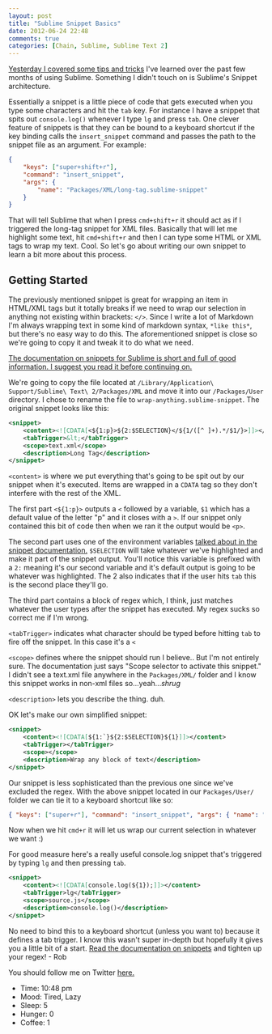 ```yaml
---
layout: post
title: "Sublime Snippet Basics"
date: 2012-06-24 22:48
comments: true
categories: [Chain, Sublime, Sublime Text 2]
---
```


[Yesterday I covered some tips and tricks](http://robdodson.me/blog/2012/06/23/sublime-text-2-tips-and-shortcuts/) I've learned over the past few months of using Sublime. Something I didn't touch on is Sublime's Snippet architecture. 

<!--more-->

Essentially a snippet is a little piece of code that gets executed when you type some characters and hit the `tab` key. For instance I have a snippet that spits out `console.log()` whenever I type `lg` and press `tab`. One clever feature of snippets is that they can be bound to a keyboard shortcut if the key binding calls the `insert_snippet` command and passes the path to the snippet file as an argument. For example:

```json
{ 
    "keys": ["super+shift+r"], 
    "command": "insert_snippet", 
    "args": { 
        "name": "Packages/XML/long-tag.sublime-snippet" 
    } 
}
```
That will tell Sublime that when I press `cmd+shift+r` it should act as if I triggered the long-tag snippet for XML files. Basically that will let me highlight some text, hit `cmd+shift+r` and then I can type some HTML or XML tags to wrap my text. Cool. So let's go about writing our own snippet to learn a bit more about this process.

## Getting Started

The previously mentioned snippet is great for wrapping an item in HTML/XML tags but it totally breaks if we need to wrap our selection in anything not existing within brackets: `</>`. Since I write a lot of Markdown I'm always wrapping text in some kind of markdown syntax, `*like this*`, but there's no easy way to do this. The aforementioned snippet is close so we're going to copy it and tweak it to do what we need.

[The documentation on snippets for Sublime is short and full of good information. I suggest you read it before continuing on.](http://docs.sublimetext.info/en/latest/reference/snippets.html)

We're going to copy the file located at `/Library/Application\ Support/Sublime\ Text\ 2/Packages/XML` and move it into our `/Packages/User` directory. I chose to rename the file to `wrap-anything.sublime-snippet`. The original snippet looks like this:

```xml
<snippet>
    <content><![CDATA[<${1:p}>${2:$SELECTION}</${1/([^ ]+).*/$1/}>]]></content>
    <tabTrigger>&lt;</tabTrigger>
    <scope>text.xml</scope>
    <description>Long Tag</description>
</snippet>
```

`<content>` is where we put everything that's going to be spit out by our snippet when it's executed. Items are wrapped in a `CDATA` tag so they don't interfere with the rest of the XML.

The first part `<${1:p}>` outputs a `<` followed by a variable, `$1` which has a default value of the letter "p" and it closes with a `>`. If our snippet only contained this bit of code then when we ran it the output would be `<p>`.

The second part uses one of the environment variables [talked about in the snippet documentation.](http://docs.sublimetext.info/en/latest/reference/snippets.html) `$SELECTION` will take whatever we've highlighted and make it part of the snippet output. You'll notice this variable is prefixed with a `2:` meaning it's our second variable and it's default output is going to be whatever was highlighted. The 2 also indicates that if the user hits `tab` this is the second place they'll go.

The third part contains a block of regex which, I think, just matches whatever the user types after the snippet has executed. My regex sucks so correct me if I'm wrong.

`<tabTrigger>` indicates what character should be typed before hitting `tab` to fire off the snippet. In this case it's a `<`

`<scope>` defines where the snippet should run I believe.. But I'm not entirely sure. The documentation just says "Scope selector to activate this snippet." I didn't see a text.xml file anywhere in the `Packages/XML/` folder and I know this snippet works in non-xml files so...yeah...*shrug*

`<description>` lets you describe the thing. duh.

OK let's make our own simplified snippet:

```xml
<snippet>
    <content><![CDATA[${1:`}${2:$SELECTION}${1}]]></content>
    <tabTrigger></tabTrigger>
    <scope></scope>
    <description>Wrap any block of text</description>
</snippet>
```

Our snippet is less sophisticated than the previous one since we've excluded the regex. With the above snippet located in our `Packages/User/` folder we can tie it to a keyboard shortcut like so:

```json
{ "keys": ["super+r"], "command": "insert_snippet", "args": { "name": "Packages/User/wrap-anything.sublime-snippet" } },
```

Now when we hit `cmd+r` it will let us wrap our current selection in whatever we want :)

For good measure here's a really useful console.log snippet that's triggered by typing `lg` and then pressing `tab`.

```xml
<snippet>
    <content><![CDATA[console.log(${1});]]></content>
    <tabTrigger>lg</tabTrigger>
    <scope>source.js</scope>
    <description>console.log()</description>
</snippet>
```

No need to bind this to a keyboard shortcut (unless you want to) because it defines a tab trigger. I know this wasn't super in-depth but hopefully it gives you a little bit of a start. [Read the documentation on snippets](http://docs.sublimetext.info/en/latest/reference/snippets.html) and tighten up your regex! - Rob

You should follow me on Twitter [here.](http://twitter.com/rob_dodson)

- Time: 10:48 pm
- Mood: Tired, Lazy
- Sleep: 5
- Hunger: 0
- Coffee: 1
